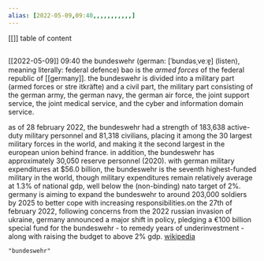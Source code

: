 ```yaml
---
alias: [2022-05-09,09:40,,,,,,,,,,,]
---
```

[[]]
table of content
```toc
```

[[2022-05-09]] 09:40
the bundeswehr (german: [ˈbʊndəsˌveːɐ̯] (listen), meaning literally: federal defence) bao is the *armed forces* of the federal republic of [[germany]]. the bundeswehr is divided into a military part (armed forces or stre itkräfte) and a civil part, the military part consisting of the german army, the german navy, the german air force, the joint support service, the joint medical service, and the cyber and information domain service.

as of 28 february 2022, the bundeswehr had a strength of 183,638 active-duty military personnel and 81,318 civilians, placing it among the 30 largest military forces in the world, and making it the second largest in the european union behind france. in addition, the bundeswehr has approximately 30,050 reserve personnel (2020). with german military expenditures at $56.0 billion, the bundeswehr is the seventh highest-funded military in the world, though military expenditures remain relatively average at 1.3% of national gdp, well below the (non-binding) nato target of 2%. germany is aiming to expand the bundeswehr to around 203,000 soldiers by 2025 to better cope with increasing responsibilities.on the 27th of february 2022, following concerns from the 2022 russian invasion of ukraine, germany announced a major shift in policy, pledging a €100 billion special fund for the bundeswehr - to remedy years of underinvestment - along with raising the budget to above 2% gdp.
[wikipedia](https://en.wikipedia.org/wiki/bundeswehr)
```query
"bundeswehr"
```